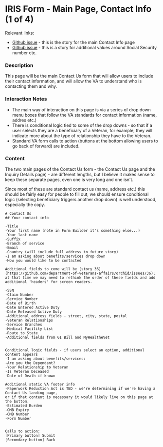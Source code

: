 # IRIS Form - Main Page, Contact Info (1 of 4)

Relevant links: 
- [Github issue](https://github.com/department-of-veterans-affairs/orchid/issues/68) - this is the story for the main Contact Info page
- [Github issue](https://github.com/department-of-veterans-affairs/orchid/issues/36) - this is a story for additional values around Social Security number etc.

### Description
This page will be the main Contact Us form that will allow users to include their contact information, and will allow the VA to understand who is contacting them and why.

### Interaction Notes

- The main way of interaction on this page is via a series of drop down menu boxes that follow the VA standards for contact information (name, addres etc.)
- There is conditional logic tied to some of the drop downs - so that if a user selects they are a beneficiary of a Veteran, for example, they will indicate more about the type of relationship they have to the Veteran.
- Standard VA form calls to action (buttons at the bottom allowing users to go back of forward) are included.

### Content

The two main pages of the Contact Us form - the Contact Us page and the Inquiry Details page) - are different lengths, but I believe it makes sense to keep these separate pages, even one is very long and one isn't.  

Since most of these are standard contact us (name, address etc.) this should be fairly easy for people to fill out; we should ensure conditional logic (selecting beneficiary triggers another drop down) is well understood, especially the copy. 


```
# Contact Us
## Your contact info

-Title
-Your first name (note in Form Builder it's something else...)
-Your last name
-Suffix
-Branch of service
-Email
-Country (will include full address in future story)
-I am asking about benefits/services drop down
-How you would like to be contacted

Additional fields to come will be [story 36](https://github.com/department-of-veterans-affairs/orchid/issues/36); 
at that time we may need to rethink the order of these fields and add additional 'headers' for screen readers. 

-SSN
-Claim Number
-Service Number
-Date of Birth
-Date Entered Active Duty
-Date Released Active Duty
-Additional address fields - street, city, state, postal
-Veteran Relationships	
-Service Branches	
-Medical Facility List		
-Route to State
-Additional fields from GI Bill and MyHealtheVet


Conditional logic fields - if users select an option, additional content appears
-I am asking about benefits/services:
-Are you the Dependant?
-Your Relationship to Veteran
-Is Veteran Deceased
-Date of Death if known

Additional static VA footer info
-Paperwork Reduction Act is TBD - we're determining if we're having a Contact Us landing page, 
or if that content is necessary it would likely live on this page at the bottom.
-Estimated Burden
-OMB Expiry
-OMB Number
-Form Number


Calls to action:
[Primary button] Submit
[Secondary button] Back
```
